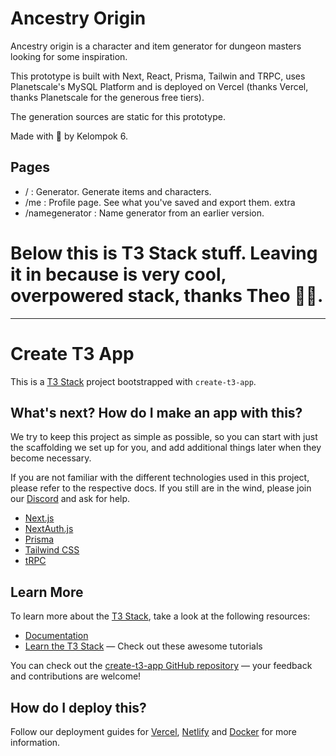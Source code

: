 # Ancestry Origin
Ancestry origin is a character and item generator for dungeon masters looking for some inspiration. 

This prototype is built with Next, React, Prisma, Tailwin and TRPC, uses Planetscale's MySQL Platform and is deployed on Vercel (thanks Vercel, thanks Planetscale for the generous free tiers).

The generation sources are static for this prototype.

Made with 💜 by Kelompok 6.

## Pages
- / : Generator. Generate items and characters.
- /me : Profile page. See what you've saved and export them. 
extra
- /namegenerator : Name generator from an earlier version.

# Below this is T3 Stack stuff. Leaving it in because is very cool, overpowered stack, thanks Theo 👍🏻.

---
# Create T3 App

This is a [T3 Stack](https://create.t3.gg/) project bootstrapped with `create-t3-app`.

## What's next? How do I make an app with this?

We try to keep this project as simple as possible, so you can start with just the scaffolding we set up for you, and add additional things later when they become necessary.

If you are not familiar with the different technologies used in this project, please refer to the respective docs. If you still are in the wind, please join our [Discord](https://t3.gg/discord) and ask for help.

- [Next.js](https://nextjs.org)
- [NextAuth.js](https://next-auth.js.org)
- [Prisma](https://prisma.io)
- [Tailwind CSS](https://tailwindcss.com)
- [tRPC](https://trpc.io)

## Learn More

To learn more about the [T3 Stack](https://create.t3.gg/), take a look at the following resources:

- [Documentation](https://create.t3.gg/)
- [Learn the T3 Stack](https://create.t3.gg/en/faq#what-learning-resources-are-currently-available) — Check out these awesome tutorials

You can check out the [create-t3-app GitHub repository](https://github.com/t3-oss/create-t3-app) — your feedback and contributions are welcome!

## How do I deploy this?

Follow our deployment guides for [Vercel](https://create.t3.gg/en/deployment/vercel), [Netlify](https://create.t3.gg/en/deployment/netlify) and [Docker](https://create.t3.gg/en/deployment/docker) for more information.
